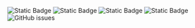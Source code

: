![Static Badge](https://img.shields.io/badge/blacklists-60-000000) ![Static Badge](https://img.shields.io/badge/blacklisted-2700415-cc0000) ![Static Badge](https://img.shields.io/badge/whitelisted-2245-00CC00) ![Static Badge](https://img.shields.io/badge/streaming_blacklist-28107-000000) ![GitHub issues](https://img.shields.io/github/issues/fabriziosalmi/blacklists)
